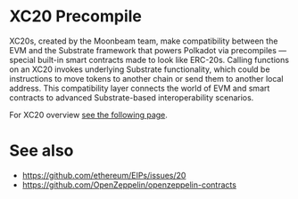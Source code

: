 # XC20 Precompile

XC20s, created by the Moonbeam team, make compatibility between the EVM and the Substrate framework that powers Polkadot via precompiles — special built-in smart contracts made to look like ERC-20s. Calling functions on an XC20 invokes underlying Substrate functionality, which could be instructions to move tokens to another chain or send them to another local address. This compatibility layer connects the world of EVM and smart contracts to advanced Substrate-based interoperability scenarios.

For XC20 overview [see the following page](../../xcm/building-with-xcm/create-xc20-assets.md).

# See also

- https://github.com/ethereum/EIPs/issues/20
- https://github.com/OpenZeppelin/openzeppelin-contracts
